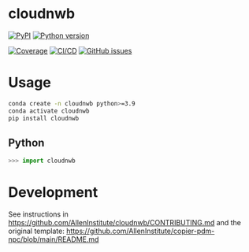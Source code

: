 # cloudnwb



[![PyPI](https://img.shields.io/pypi/v/cloudnwb.svg?label=PyPI&color=blue)](https://pypi.org/project/cloudnwb/)
[![Python version](https://img.shields.io/pypi/pyversions/cloudnwb)](https://pypi.org/project/cloudnwb/)

[![Coverage](https://img.shields.io/codecov/c/github/AllenInstitute/cloudnwb?logo=codecov)](https://app.codecov.io/github/AllenInstitute/cloudnwb)
[![CI/CD](https://img.shields.io/github/actions/workflow/status/AllenInstitute/cloudnwb/publish.yml?label=CI/CD&logo=github)](https://github.com/AllenInstitute/cloudnwb/actions/workflows/publish.yml)
[![GitHub issues](https://img.shields.io/github/issues/AllenInstitute/cloudnwb?logo=github)](https://github.com/AllenInstitute/cloudnwb/issues)

# Usage
```bash
conda create -n cloudnwb python>=3.9
conda activate cloudnwb
pip install cloudnwb
```

## Python
```python
>>> import cloudnwb
```

# Development
See instructions in https://github.com/AllenInstitute/cloudnwb/CONTRIBUTING.md and the original template: https://github.com/AllenInstitute/copier-pdm-npc/blob/main/README.md
